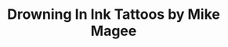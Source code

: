 ---
title: "Drowning In Ink Tattoos by Mike Magee"
url: /geraldton/drowning-in-ink-tattoos-by-mike-magee/
shop: Tattoo
---